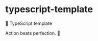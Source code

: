 # typescript-template

🌱 TypeScript template

<!-- INSPIRATIONAL_QUOTE_START -->
Action beats perfection.
🐯
<!-- INSPIRATIONAL_QUOTE_END -->

